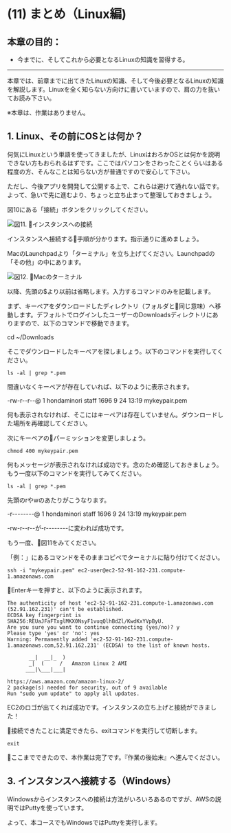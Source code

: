 # (11) まとめ（Linux編)

## 本章の目的：

- 今までに、そしてこれから必要となるLinuxの知識を習得する。

***


本章では、前章までに出てきたLinuxの知識、そして今後必要となるLinuxの知識を解説します。Linuxを全く知らない方向けに書いていますので、肩の力を抜いてお読み下さい。

※本章は、作業はありません。

## 1. Linux、その前にOSとは何か？

何気にLinuxという単語を使ってきましたが、LinuxはおろかOSとは何かを説明できない方もおられるはずです。ここではパソコンをさわったことくらいはある程度の方、そんなことは知らない方が普通ですので安心して下さい。

ただし、今後アプリを開発して公開する上で、これらは避けて通れない話です。よって、急いで先に進むより、ちょっと立ち止まって整理しておきましょう。





図10にある「接続」ボタンをクリックしてください。

![図11. インスタンスへの接続](Fig11.png)

インスタンスへ接続する手順が分かります。指示通りに進めましょう。

MacのLaunchpadより「ターミナル」を立ち上げてください。Launchpadの「その他」の中にあります。

![図12. Macのターミナル](Fig12.png)

以降、先頭の$より以前は省略します。入力するコマンドのみを記載します。

まず、キーペアをダウンロードしたディレクトリ（フォルダと同じ意味）へ移動します。デフォルトでログインしたユーザーのDownloadsディレクトリにありますので、以下のコマンドで移動できます。

cd ~/Downloads

そこでダウンロードしたキーペアを探しましょう。以下のコマンドを実行してください。

``` ls -al | grep *.pem ```

間違いなくキーペアが存在していれば、以下のように表示されます。

-rw-r--r--@   1 hondaminori  staff       1696  9 24 13:19 mykeypair.pem

何も表示されなければ、そこにはキーペアは存在していません。ダウンロードした場所を再確認してください。

次にキーペアのパーミッションを変更しましょう。

``` chmod 400 mykeypair.pem ```

何もメッセージが表示されなければ成功です。念のため確認しておきましょう。もう一度以下のコマンドを実行してみてください。

``` ls -al | grep *.pem ```

先頭のrやwのあたりがこうなります。

-r--------@   1 hondaminori  staff       1696  9 24 13:19 mykeypair.pem

-rw-r--r--が-r--------に変われば成功です。

もう一度、図11をみてください。

「例：」にあるコマンドをそのままコピペでターミナルに貼り付けてください。

``` ssh -i "mykeypair.pem" ec2-user@ec2-52-91-162-231.compute-1.amazonaws.com ```

Enterキーを押すと、以下のように表示されます。

```hondaminori:Downloads hondaminori$ ssh -i "mykeypair.pem" ec2-user@ec2-52-91-162-231.compute-1.amazonaws.com
The authenticity of host 'ec2-52-91-162-231.compute-1.amazonaws.com (52.91.162.231)' can't be established.
ECDSA key fingerprint is SHA256:REUaJFaFTxglMKX0NsyF1vuqQlhBdZl/KwdKxYVpByU.
Are you sure you want to continue connecting (yes/no)? y
Please type 'yes' or 'no': yes
Warning: Permanently added 'ec2-52-91-162-231.compute-1.amazonaws.com,52.91.162.231' (ECDSA) to the list of known hosts.

       __|  __|_  )
       _|  (     /   Amazon Linux 2 AMI
      ___|\___|___|

https://aws.amazon.com/amazon-linux-2/
2 package(s) needed for security, out of 9 available
Run "sudo yum update" to apply all updates.
```

EC2のロゴが出てくれば成功です。インスタンスの立ち上げと接続ができました！

接続できたことに満足できたら、exitコマンドを実行して切断します。

``` exit ```

ここまでできたので、本作業は完了です。『作業の後始末』へ進んでください。

## 3. インスタンスへ接続する（Windows）

Windowsからインスタンスへの接続は方法がいろいろあるのですが、AWSの説明ではPuttyを使っています。

よって、本コースでもWindowsではPuttyを実行します。



